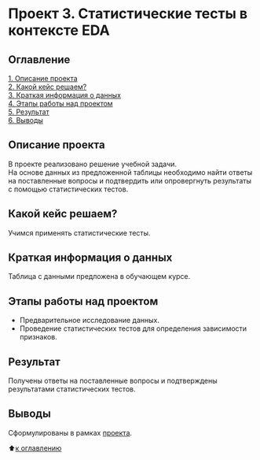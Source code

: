 # Проект 3. Статистические тесты в контексте EDA

## Оглавление

[1. Описание проекта](https://github.com/experiment0/sf_data_science/blob/main/project_03/README.md#Описание-проекта)\
[2. Какой кейс решаем?](https://github.com/experiment0/sf_data_science/blob/main/project_03/README.md#Какой-кейс-решаем)\
[3. Краткая информация о данных](https://github.com/experiment0/sf_data_science/blob/main/project_03/README.md#Краткая-информация-о-данных)\
[4. Этапы работы над проектом](https://github.com/experiment0/sf_data_science/blob/main/project_03/README.md#Этапы-работы-над-проектом)\
[5. Результат](https://github.com/experiment0/sf_data_science/blob/main/project_03/README.md#Результат)\
[6. Выводы](https://github.com/experiment0/sf_data_science/blob/main/project_03/README.md#Выводы)

## Описание проекта

В проекте реализовано решение учебной задачи.\
На основе данных из предложенной таблицы необходимо найти ответы на поставленные вопросы и
подтвердить или опровергнуть результаты с помощью статистических тестов.

## Какой кейс решаем?

Учимся применять статистические тесты.

## Краткая информация о данных

Таблица с данными предложена в обучающем курсе.

## Этапы работы над проектом

- Предварительное исследование данных.
- Проведение статистических тестов для определения зависимости признаков.

## Результат

Получены ответы на поставленные вопросы и подтверждены результатами статистических тестов.

## Выводы

Сформулированы в рамках [проекта](https://github.com/experiment0/sf_data_science/blob/main/project_03/statistical_tests.ipynb).

:arrow_up:[к оглавлению](https://github.com/experiment0/sf_data_science/blob/main/project_03/README.md#Оглавление)

